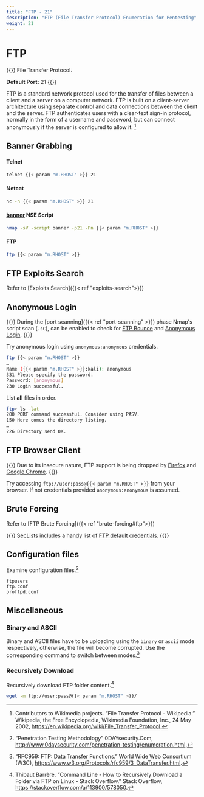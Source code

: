 ```yaml
---
title: "FTP - 21"
description: "FTP (File Transfer Protocol) Enumeration for Pentesting"
weight: 21
---
```

# FTP

{{<hint info>}}
File Transfer Protocol.

**Default Port:** 21
{{</hint>}}

FTP is a standard network protocol used for the transfer of files between a client and a server on a computer network.
FTP is built on a client-server architecture using separate control and data connections between the client and the server. FTP authenticates users with a clear-text sign-in protocol, normally in the form of a username and password, but can connect anonymously if the server is configured to allow it. [^wiki-ftp]

## Banner Grabbing

#### Telnet

```sh
telnet {{< param "m.RHOST" >}} 21
```

#### Netcat
```sh
nc -n {{< param "m.RHOST" >}} 21
```

#### [banner](https://nmap.org/nsedoc/scripts/banner.html) NSE Script
```sh
nmap -sV -script banner -p21 -Pn {{< param "m.RHOST" >}}
```

#### FTP
```sh
ftp {{< param "m.RHOST" >}}
```

## FTP Exploits Search

Refer to [Exploits Search]({{< ref "exploits-search">}})

## Anonymous Login

{{<hint info>}}
During the [port scanning]({{< ref "port-scanning" >}}) phase Nmap's script scan (`-sC`), can be enabled to check for [FTP Bounce](https://nmap.org/nsedoc/scripts/ftp-bounce.html) and [Anonymous Login](https://nmap.org/nsedoc/scripts/ftp-anon.html).
{{</hint>}}

Try anonymous login using `anonymous:anonymous` credentials.

```sh
ftp {{< param "m.RHOST" >}}
…
Name ({{< param "m.RHOST" >}}:kali): anonymous
331 Please specify the password.
Password: [anonymous]
230 Login successful.
```

List **all** files in order.

```sh
ftp> ls -lat
200 PORT command successful. Consider using PASV.
150 Here comes the directory listing.
…
226 Directory send OK.
```

## FTP Browser Client

{{<hint danger>}}
Due to its insecure nature, FTP support is being dropped by [Firefox](https://bugzilla.mozilla.org/show_bug.cgi?id=1574475) and [Google Chrome](https://chromestatus.com/feature/6246151319715840).
{{</hint>}}

Try accessing `ftp://user:pass@{{< param "m.RHOST" >}}` from your browser.
If not credentials provided `anonymous:anonymous` is assumed.

## Brute Forcing

Refer to [FTP Brute Forcing]({{< ref "brute-forcing#ftp">}})

{{<hint info>}}
[SecLists](https://github.com/danielmiessler/SecLists) includes a handy list of [FTP default credentials](https://github.com/danielmiessler/SecLists/blob/master/Passwords/Default-Credentials/ftp-betterdefaultpasslist.txt).
{{</hint>}}

## Configuration files

Examine configuration files.[^0daysec-enum]

```
ftpusers
ftp.conf
proftpd.conf
```

## Miscellaneous

### Binary and ASCII

Binary and ASCII files have to be uploading using the `binary` or `ascii` mode respectively, otherwise, the file will become corrupted. Use the corresponding command to switch between modes.[^w3c-ftp-transfer]

### Recursively Download

Recursively download FTP folder content.[^so-ftp-mirroring]

```sh
wget -m ftp://user:pass@{{< param "m.RHOST" >}}/
```

[^wiki-ftp]: Contributors to Wikimedia projects. “File Transfer Protocol - Wikipedia.” Wikipedia, the Free Encyclopedia, Wikimedia Foundation, Inc., 24 May 2002, https://en.wikipedia.org/wiki/File_Transfer_Protocol.
[^so-ftp-mirroring]: Thibaut Barrère. “Command Line - How to Recursively Download a Folder via FTP on Linux - Stack Overflow.” Stack Overflow, https://stackoverflow.com/a/113900/578050.
[^0daysec-enum]: “Penetration Testing Methodology” 0DAYsecurity.Com, http://www.0daysecurity.com/penetration-testing/enumeration.html.
[^w3c-ftp-transfer]: “RFC959: FTP: Data Transfer Functions.” World Wide Web Consortium (W3C), https://www.w3.org/Protocols/rfc959/3_DataTransfer.html.
